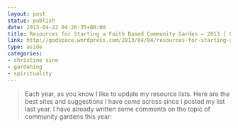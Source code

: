 ```yaml
---
layout: post
status: publish
date: 2013-04-22 04:20:35+00:00
title: Resources for Starting a Faith Based Community Garden – 2013 | Godspace
link: http://godspace.wordpress.com/2013/04/04/resources-for-starting-a-faith-based-community-garden-2013/?utm_source=feedly
type: aside
categories:
- christine sine
- gardening
- spirituality
---
```


> 
  
> 
> Each year, as you know I like to update my resource lists. Here are the best sites and suggestions I have come across since I posted my list last year. I have already written some comments on the topic of community gardens this year:
> 
> 

